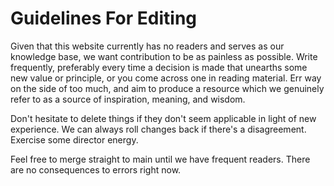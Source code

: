 # Guidelines For Editing

Given that this website currently has no readers and serves as our knowledge base, we want contribution to be as painless as possible. Write frequently, preferably every time a decision is made that unearths some new value or principle, or you come across one in reading material. Err way on the side of too much, and aim to produce a resource which we genuinely refer to as a source of inspiration, meaning, and wisdom.

Don't hesitate to delete things if they don't seem applicable in light of new experience. We can always roll changes back if there's a disagreement. Exercise some director energy.

Feel free to merge straight to main until we have frequent readers. There are no consequences to errors right now.
